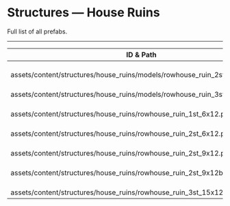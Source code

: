 # Structures — House Ruins
Full list of all <Badge type="warning" text="7"/> prefabs.

---
| ID & Path |
| --- |
| <Badge type="tip" text="4058125915"/> <br> assets/content/structures/house_ruins/models/rowhouse_ruin_2st_6x12.prefab |
| <Badge type="tip" text="1893834630"/> <br> assets/content/structures/house_ruins/models/rowhouse_ruin_3st_15x12.prefab |
| <Badge type="tip" text="556562256"/> <br> assets/content/structures/house_ruins/rowhouse_ruin_1st_6x12.prefab |
| <Badge type="tip" text="1856374500"/> <br> assets/content/structures/house_ruins/rowhouse_ruin_2st_6x12.prefab |
| <Badge type="tip" text="1881737650"/> <br> assets/content/structures/house_ruins/rowhouse_ruin_2st_9x12.prefab |
| <Badge type="tip" text="956549710"/> <br> assets/content/structures/house_ruins/rowhouse_ruin_2st_9x12b.prefab |
| <Badge type="tip" text="3709596629"/> <br> assets/content/structures/house_ruins/rowhouse_ruin_3st_15x12.prefab |
